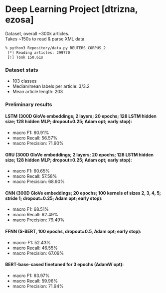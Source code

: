 # Deep Learning Project [dtrizna, ezosa]

Dataset, overall ~300k articles.  
Takes ~150s to read & parse XML data.

```bash
% python3 Repository/data.py REUTERS_CORPUS_2
 [*] Reading articles: 299770
 [!] Took 150.61s
```

### Dataset stats
- 103 classes
- Median/mean labels per article: 3/3.2
- Mean article length: 203

### Preliminary results 

#### LSTM (300D GloVe embeddings; 2 layers; 20 epochs; 128 LSTM hidden size; 128 hidden MLP; dropout=0.25; Adam opt; early stop):
 - macro F1: 60.91%
 - macro Recall: 56.57%
 - macro Precision: 71.90%

#### GRU (300D GloVe embeddings; 2 layers; 20 epochs; 128 LSTM hidden size; 128 hidden MLP; dropout=0.25; Adam opt; early stop):
 - macro F1: 60.65%
 - macro Recall: 57.58%
 - macro Precision: 68.90%

#### CNN (300D GloVe embeddings; 20 epochs; 100 kernels of sizes 2, 3, 4, 5; stride 1; dropout=0.25; Adam opt; early stop):
 - macro F1: 68.51%
 - macro Recall: 62.49%
 - macro Precision: 79.49%

#### FFNN (S-BERT, 100 epochs, dropout=0.5, Adam opt; early stop):
 - macro-F1: 52.43%
 - macro Recall: 46.55%
 - macro Precision: 67.09%
 
#### BERT-base-cased finetuned for 3 epochs (AdamW opt):
- macro F1: 63.97%
- macro Recall: 59.96%
- macro Precision: 71.94%
